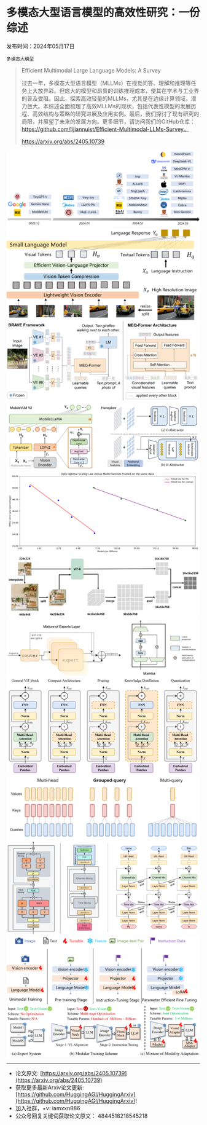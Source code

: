 # 多模态大型语言模型的高效性研究：一份综述
发布时间：2024年05月17日

`多模态大模型`
> Efficient Multimodal Large Language Models: A Survey
>
> 过去一年，多模态大型语言模型（MLLMs）在视觉问答、理解和推理等任务上大放异彩。但庞大的模型和昂贵的训练推理成本，使其在学术与工业界的普及受阻。因此，探索高效轻量的MLLMs，尤其是在边缘计算领域，潜力巨大。本综述全面梳理了高效MLLMs的现状，包括代表性模型的发展历程、高效结构与策略的研究进展及应用实例。最后，我们探讨了现有研究的局限，并展望了未来的发展方向。更多细节，请访问我们的GitHub仓库：https://github.com/lijiannuist/Efficient-Multimodal-LLMs-Survey。
>
> https://arxiv.org/abs/2405.10739

![](https://raw.githubusercontent.com/HuggingAGI/HuggingArxiv/main/paper_images/2405.10739/x1.png)
![](https://raw.githubusercontent.com/HuggingAGI/HuggingArxiv/main/paper_images/2405.10739/x2.png)
![](https://raw.githubusercontent.com/HuggingAGI/HuggingArxiv/main/paper_images/2405.10739/x3.png)
![](https://raw.githubusercontent.com/HuggingAGI/HuggingArxiv/main/paper_images/2405.10739/x4.png)
![](https://raw.githubusercontent.com/HuggingAGI/HuggingArxiv/main/paper_images/2405.10739/x5.png)
![](https://raw.githubusercontent.com/HuggingAGI/HuggingArxiv/main/paper_images/2405.10739/x6.png)
![](https://raw.githubusercontent.com/HuggingAGI/HuggingArxiv/main/paper_images/2405.10739/x7.png)
![](https://raw.githubusercontent.com/HuggingAGI/HuggingArxiv/main/paper_images/2405.10739/x8.png)
![](https://raw.githubusercontent.com/HuggingAGI/HuggingArxiv/main/paper_images/2405.10739/x9.png)
![](https://raw.githubusercontent.com/HuggingAGI/HuggingArxiv/main/paper_images/2405.10739/x10.png)
![](https://raw.githubusercontent.com/HuggingAGI/HuggingArxiv/main/paper_images/2405.10739/x11.png)
![](https://raw.githubusercontent.com/HuggingAGI/HuggingArxiv/main/paper_images/2405.10739/x12.png)

<hr />

- 论文原文: [https://arxiv.org/abs/2405.10739](https://arxiv.org/abs/2405.10739)
- 获取更多最新Arxiv论文更新: [https://github.com/HuggingAGI/HuggingArxiv](https://github.com/HuggingAGI/HuggingArxiv)!
- 加入社群，+v: iamxxn886
- 公众号回复关键词获取论文原文： 4844518218545218